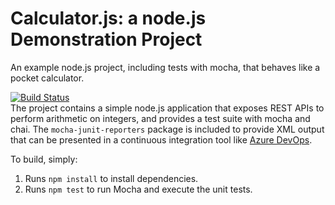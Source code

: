 Calculator.js: a node.js Demonstration Project
==============================================
An example node.js project, including tests with mocha, that behaves like
a pocket calculator.

[![Build Status](https://dev.azure.com/jjuzaszek/Configuring%20Agent%20Pools%20and%20Understanding%20Pipeline%20Styles/_apis/build/status/JuliuszB12.calculator?branchName=master)](https://dev.azure.com/jjuzaszek/Configuring%20Agent%20Pools%20and%20Understanding%20Pipeline%20Styles/_build/latest?definitionId=13&branchName=master)  
The project contains a simple node.js application that exposes REST APIs
to perform arithmetic on integers, and provides a test suite with mocha
and chai.  The `mocha-junit-reporters` package is included to provide XML
output that can be presented in a continuous integration tool like
[Azure DevOps](https://azure.com/devops).

To build, simply:

1. Runs `npm install` to install dependencies.
2. Runs `npm test` to run Mocha and execute the unit tests.

